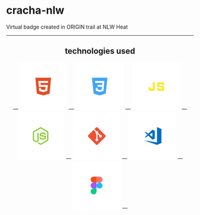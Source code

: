 # cracha-nlw
Virtual badge created in ORIGIN trail at NLW Heat
<hr>


<div align="center">
  
  ## technologies used
  
  &mdash;
  ![HTML](./icons/html.svg) &mdash;
  ![CSS](./icons/css.svg) &mdash;
  ![JS](./icons/js.svg) &mdash;
  ![Figma](./icons/nodejs.svg) &mdash;
  ![Git](./icons/git.svg) &mdash;
  ![VSCode](./icons/vscode.svg) &mdash;
  ![Figma](./icons/figma.svg) &mdash;
  
</div>

